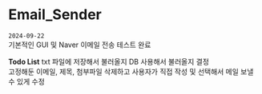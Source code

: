 # Email_Sender

`2024-09-22`  
기본적인 GUI 및 Naver 이메일 전송 테스트 완료


  **Todo List**
  txt 파일에 저장해서 불러올지 DB 사용해서 불러올지 결정  
  고정해둔 이메일, 제목, 첨부파일 삭제하고 사용자가 직접 작성 및 선택해서 메일 보낼 수 있게 수정
